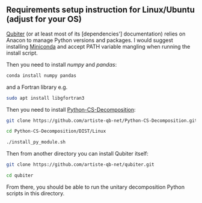 ## Requirements setup instruction for Linux/Ubuntu (adjust for your OS)

[Qubiter](https://github.com/artiste-qb-net/qubiter)
(or at least most of its [dependencies'] documentation)
relies on Anacon to manage Python versions and packages.
I would suggest installing
[Miniconda](https://conda.io/miniconda.html)
and accept PATH variable mangling when running the install script.

Then you need to install *numpy* and *pandas*:
```bash
conda install numpy pandas
```
and a Fortran library e.g.
```bash
sudo apt install libgfortran3
```

Then you need to install
[Python-CS-Decomposition](https://github.com/artiste-qb-net/Python-CS-Decomposition#installation):
```bash
git clone https://github.com/artiste-qb-net/Python-CS-Decomposition.git

cd Python-CS-Decomposition/DIST/Linux

./install_py_module.sh
```

Then from another directory you can install Qubiter itself:
```bash
git clone https://github.com/artiste-qb-net/qubiter.git

cd qubiter
```

From there, you should be able to run the unitary decomposition
Python scripts in this directory.

